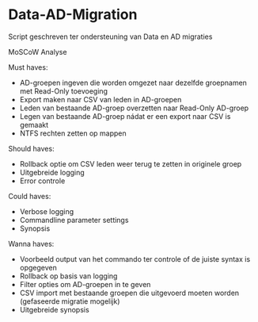 # Data-AD-Migration
 Script geschreven ter ondersteuning van Data en AD migraties

MoSCoW Analyse

Must haves:
- AD-groepen ingeven die worden omgezet naar dezelfde groepnamen met Read-Only toevoeging
- Export maken naar CSV van leden in AD-groepen
- Leden van bestaande AD-groep overzetten naar Read-Only AD-groep
- Legen van bestaande AD-groep nádat er een export naar CSV is gemaakt
- NTFS rechten zetten op mappen

Should haves:
- Rollback optie om CSV leden weer terug te zetten in originele groep
- Uitgebreide logging
- Error controle

Could haves:
- Verbose logging
- Commandline parameter settings
- Synopsis

Wanna haves:
- Voorbeeld output van het commando ter controle of de juiste syntax is opgegeven
- Rollback op basis van logging
- Filter opties om AD-groepen in te geven
- CSV import met bestaande groepen die uitgevoerd moeten worden (gefaseerde migratie mogelijk)
- Uitgebreide synopsis